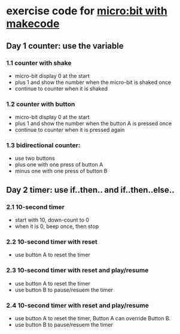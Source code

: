 # exercise code for [micro:bit with makecode](https://makecode.microbit.org/)

## Day 1 counter: use the variable
### 1.1 counter with shake
* micro-bit display 0 at the start
* plus 1 and show the number when the micro-bit is shaked once
* continue to counter when it is shaked

### 1.2 counter with button
* micro-bit display 0 at the start
* plus 1 and show the number when the button A is pressed once
* continue to counter when it is pressed again

### 1.3 bidirectional counter:
* use two buttons 
* plus one with one press of button A
* minus one with one press of button B

## Day 2 timer: use if..then.. and if..then..else..
### 2.1 10-second timer
* start with 10, down-count to 0
* when it is 0, beep once, then stop

### 2.2 10-second timer with reset
* use button A to reset the timer

### 2.3 10-second timer with reset and play/resume
* use button A to reset the timer
* use button B to pause/resuem the timer

### 2.4 10-second timer with reset and play/resume
* use button A to reset the timer, Button A can override Button B.
* use button B to pause/resuem the timer


